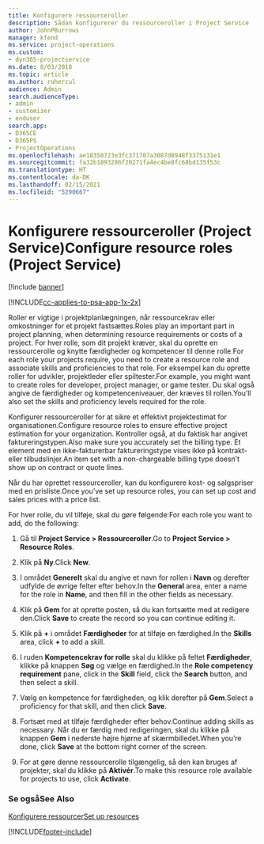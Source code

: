 ```yaml
---
title: Konfigurere ressourceroller
description: Sådan konfigurerer du ressourceroller i Project Service
author: JohnPBurrows
manager: kfend
ms.service: project-operations
ms.custom:
- dyn365-projectservice
ms.date: 8/03/2018
ms.topic: article
ms.author: ruhercul
audience: Admin
search.audienceType:
- admin
- customizer
- enduser
search.app:
- D365CE
- D365PS
- ProjectOperations
ms.openlocfilehash: ae18350723e3fc371707a3087d8948f3375131e1
ms.sourcegitcommit: fa32b1893286f20271fa4ec4be8fc68bd135f53c
ms.translationtype: HT
ms.contentlocale: da-DK
ms.lasthandoff: 02/15/2021
ms.locfileid: "5290667"
---
```

# <a name="configure-resource-roles-project-service"></a><span data-ttu-id="5b426-103">Konfigurere ressourceroller (Project Service)</span><span class="sxs-lookup"><span data-stu-id="5b426-103">Configure resource roles (Project Service)</span></span>

[!include [banner](../includes/psa-now-project-operations.md)]

[!INCLUDE[cc-applies-to-psa-app-1x-2x](../includes/cc-applies-to-psa-app-1x-2x.md)]

<span data-ttu-id="5b426-104">Roller er vigtige i projektplanlægningen, når ressourcekrav eller omkostninger for et projekt fastsættes.</span><span class="sxs-lookup"><span data-stu-id="5b426-104">Roles play an important part in project planning, when determining resource requirements or costs of a project.</span></span> <span data-ttu-id="5b426-105">For hver rolle, som dit projekt kræver, skal du oprette en ressourcerolle og knytte færdigheder og kompetencer til denne rolle.</span><span class="sxs-lookup"><span data-stu-id="5b426-105">For each role your projects require, you need to create a resource role and associate skills and proficiencies to that role.</span></span> <span data-ttu-id="5b426-106">For eksempel kan du oprette roller for udvikler, projektleder eller spiltester.</span><span class="sxs-lookup"><span data-stu-id="5b426-106">For example, you might want to create roles for developer, project manager, or game tester.</span></span> <span data-ttu-id="5b426-107">Du skal også angive de færdigheder og kompetenceniveauer, der kræves til rollen.</span><span class="sxs-lookup"><span data-stu-id="5b426-107">You’ll also set the skills and proficiency levels required for the role.</span></span>  
  
 <span data-ttu-id="5b426-108">Konfigurer ressourceroller for at sikre et effektivt projektestimat for organisationen.</span><span class="sxs-lookup"><span data-stu-id="5b426-108">Configure resource roles to ensure effective project estimation for your organization.</span></span>  <span data-ttu-id="5b426-109">Kontroller også, at du faktisk har angivet faktureringstypen.</span><span class="sxs-lookup"><span data-stu-id="5b426-109">Also make sure you accurately set the billing type.</span></span> <span data-ttu-id="5b426-110">Et element med en ikke-fakturerbar faktureringstype vises ikke på kontrakt- eller tilbudslinjer.</span><span class="sxs-lookup"><span data-stu-id="5b426-110">An item set with a non-chargeable billing type doesn’t show up on contract or quote lines.</span></span>  
  
 <span data-ttu-id="5b426-111">Når du har oprettet ressourceroller, kan du konfigurere kost- og salgspriser med en prisliste.</span><span class="sxs-lookup"><span data-stu-id="5b426-111">Once you’ve set up resource roles, you can set up cost and sales prices with a price list.</span></span>  
  
 <span data-ttu-id="5b426-112">For hver rolle, du vil tilføje, skal du gøre følgende:</span><span class="sxs-lookup"><span data-stu-id="5b426-112">For each role you want to add, do the following:</span></span>  
  
1.  <span data-ttu-id="5b426-113">Gå til **Project Service > Ressourceroller**.</span><span class="sxs-lookup"><span data-stu-id="5b426-113">Go to **Project Service > Resource Roles**.</span></span>  
  
2.  <span data-ttu-id="5b426-114">Klik på **Ny**.</span><span class="sxs-lookup"><span data-stu-id="5b426-114">Click **New**.</span></span>  
  
3.  <span data-ttu-id="5b426-115">I området **Generelt** skal du angive et navn for rollen i **Navn** og derefter udfylde de øvrige felter efter behov.</span><span class="sxs-lookup"><span data-stu-id="5b426-115">In the **General** area, enter a name for the role in **Name**, and then fill in the other fields as necessary.</span></span>  
  
4.  <span data-ttu-id="5b426-116">Klik på **Gem** for at oprette posten, så du kan fortsætte med at redigere den.</span><span class="sxs-lookup"><span data-stu-id="5b426-116">Click **Save** to create the record so you can continue editing it.</span></span>  
  
5.  <span data-ttu-id="5b426-117">Klik på **+** i området **Færdigheder** for at tilføje en færdighed.</span><span class="sxs-lookup"><span data-stu-id="5b426-117">In the **Skills** area, click **+** to add a skill.</span></span>  
  
6.  <span data-ttu-id="5b426-118">I ruden **Kompetencekrav for rolle** skal du klikke på feltet **Færdigheder**, klikke på knappen **Søg** og vælge en færdighed.</span><span class="sxs-lookup"><span data-stu-id="5b426-118">In the **Role competency requirement** pane, click in the **Skill** field, click the **Search** button, and then select a skill.</span></span>  
  
7.  <span data-ttu-id="5b426-119">Vælg en kompetence for færdigheden, og klik derefter på **Gem**.</span><span class="sxs-lookup"><span data-stu-id="5b426-119">Select a proficiency for that skill, and then click **Save**.</span></span>  
  
8.  <span data-ttu-id="5b426-120">Fortsæt med at tilføje færdigheder efter behov.</span><span class="sxs-lookup"><span data-stu-id="5b426-120">Continue adding skills as necessary.</span></span> <span data-ttu-id="5b426-121">Når du er færdig med redigeringen, skal du klikke på knappen **Gem** i nederste højre hjørne af skærmbilledet.</span><span class="sxs-lookup"><span data-stu-id="5b426-121">When you’re done, click **Save** at the bottom right corner of the screen.</span></span>  
  
9. <span data-ttu-id="5b426-122">For at gøre denne ressourcerolle tilgængelig, så den kan bruges af projekter, skal du klikke på **Aktivér**.</span><span class="sxs-lookup"><span data-stu-id="5b426-122">To make this resource role available for projects to use, click **Activate**.</span></span>  
  
### <a name="see-also"></a><span data-ttu-id="5b426-123">Se også</span><span class="sxs-lookup"><span data-stu-id="5b426-123">See Also</span></span>  
 [<span data-ttu-id="5b426-124">Konfigurere ressourcer</span><span class="sxs-lookup"><span data-stu-id="5b426-124">Set up resources</span></span>](../psa/set-up-resources.md)


[!INCLUDE[footer-include](../includes/footer-banner.md)]